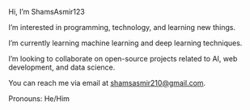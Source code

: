  Hi, I’m ShamsAsmir123

 I’m interested in programming, technology, and learning new things.

 I’m currently learning machine learning and deep learning techniques.

 I’m looking to collaborate on open-source projects related to AI, web development, and data science.

 You can reach me via email at shamsasmir210@gmail.com.

 Pronouns: He/Him


